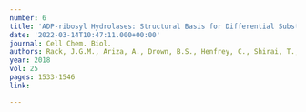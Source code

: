 ```yaml
---
number: 6
title: 'ADP-ribosyl Hydrolases: Structural Basis for Differential Substrate Recognition and Inhibition'
date: '2022-03-14T10:47:11.000+00:00'
journal: Cell Chem. Biol.
authors: Rack, J.G.M., Ariza, A., Drown, B.S., Henfrey, C., Shirai, T., Hergenrother, P.J., Ahel, I. 
year: 2018
vol: 25
pages: 1533-1546
link: 

---
```

